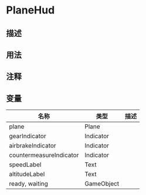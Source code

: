 # PlaneHud
## 描述

## 用法

## 注释

## 变量
| 名称 | 类型 | 描述 |
| ----------- | ----------- | ----------- |
| plane | Plane |  |  
| gearIndicator | Indicator |  |  
| airbrakeIndicator | Indicator |  |  
| countermeasureIndicator | Indicator |  |  
| speedLabel | Text |  |  
| altitudeLabel | Text |  |  
| ready, waiting | GameObject |  |  
